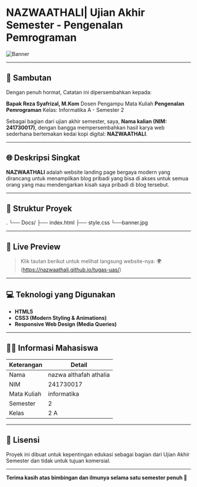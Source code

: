 # NAZWAATHALI| Ujian Akhir Semester - Pengenalan Pemrograman

![Banner](banner.png)

---

## 🙏 Sambutan

Dengan penuh hormat, Catatan ini dipersembahkan kepada:

**Bapak Reza Syafrizal, M.Kom**
Dosen Pengampu Mata Kuliah **Pengenalan Pemrograman**
Kelas: Informatika A - Semester 2

Sebagai bagian dari ujian akhir semester, saya, **Nama kalian (NIM: 241730017)**, dengan bangga mempersembahkan hasil karya web sederhana bertemakan kedai kopi digital: **NAZWAATHALI**.

---

## 🌐 Deskripsi Singkat

**NAZWAATHALI** adalah website landing page bergaya modern yang dirancang untuk menampilkan blog pribadi yang bisa di akses untuk semua orang yang mau mendengarkan kisah saya pribadi di blog tersebut.

---

## 📁 Struktur Proyek
.
└── Docs/
    ├── index.html
    ├── style.css
    └──banner.jpg

---

## 🔗 Live Preview

> Klik tautan berikut untuk melihat langsung website-nya:
🌍(https://nazwaathali.github.io/tugas-uas/)

---

## 💻 Teknologi yang Digunakan

- **HTML5**
- **CSS3 (Modern Styling & Animations)**
- **Responsive Web Design (Media Queries)**

---

## 🧑‍🎓 Informasi Mahasiswa

| Keterangan  |         Detail         |
|-------------|------------------------|
| Nama        | nazwa althafah athalia |
| NIM         | 241730017              |
| Mata Kuliah | informatika            |
| Semester    | 2                      |
| Kelas       | 2 A                    |

---

## 📜 Lisensi

Proyek ini dibuat untuk kepentingan edukasi sebagai bagian dari Ujian Akhir Semester dan tidak untuk tujuan komersial.

---

**Terima kasih atas bimbingan dan ilmunya selama satu semester penuh 🙏**
